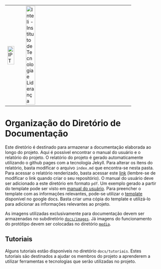 <table>
<tr>
<td>
<a href= "https://www.ipt.br/"><img src="https://www.ipt.br/imagens/logo_ipt.gif" alt="IPT" border="0" width="70%"></a>
</td>
<td><a href= "https://www.inteli.edu.br/"><img src="https://www.inteli.edu.br/wp-content/uploads/2021/08/20172028/marca_1-2.png" alt="Inteli - Instituto de Tecnologia e Liderança" border="0" width="30%"></a>
</td>
</tr>
</table>


# Organização do Diretório de Documentação

Este diretório é destinado para armazenar a documentação elaborada ao longo do projeto. Aqui é possível encontrar o manual do usuário e o relatório do projeto. O relatório do projeto é gerado automaticamente utilizando o github pages com a tecnologia Jekyll. Para alterar os itens do relatório, basta modificar o arquivo `index.md` que encontra-se nesta pasta. Para acessar o relatório renderizado, basta acessar este [link](https://2023m5t2-inteli.github.io/template/) (lembre-se de modificar o link quando criar o seu repositório). O manual do usuário deve ser adicionado a este diretório em formato `pdf`. Um exemplo gerado a partir do template pode ser visto em [manual do usuário](./manual.pdf). Para preencher o template com as informações relevantes, pode-se utilizar o [template](https://docs.google.com/document/d/1T-aFgkjL8GCZezKXb_WwTssjBSDe6IRo/edit?usp=sharing&ouid=102274946133413462419&rtpof=true&sd=true) disponível no google docs. Basta criar uma cópia do template e utilizá-lo para adicionar as informações relevantes ao projeto.

As imagens utilizadas exclusivamente para documentação devem ser armazenadas no subdiretório [`docs/images`](../img/). Já imagens do funcionamento do protótipo devem ser colocadas no diretório [`media`](../media).

## Tutoriais

Alguns tutoriais estão disponíveis no diretório `docs/tutoriais`. Estes tutoriais são destinados a ajudar os membros do projeto a aprenderem a utilizar ferramentas e tecnologias que serão utilizadas no projeto.




